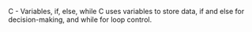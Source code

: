 C - Variables, if, else, while
C uses variables to store data, if and else for
decision-making, and while for loop control.
